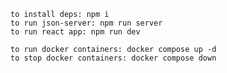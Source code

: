 	to install deps: npm i 
	to run json-server: npm run server
	to run react app: npm run dev

	to run docker containers: docker compose up -d
	to stop docker containers: docker compose down
